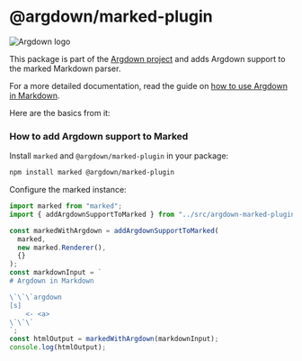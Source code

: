 # @argdown/marked-plugin

![Argdown logo](https://raw.githubusercontent.com/christianvoigt/argdown/HEAD/argdown-arrow.png "Argdown logo")

This package is part of the [Argdown project](https://argdown.org) and adds Argdown support to the marked Markdown parser.

For a more detailed documentation, read the guide on [how to use Argdown in Markdown](https://argdown.org/guide/use-argdown-in-markdown.html).

Here are the basics from it:

### How to add Argdown support to Marked

Install `marked` and `@argdown/marked-plugin` in your package:

```sh
npm install marked @argdown/marked-plugin
```

Configure the marked instance:

```javascript
import marked from "marked";
import { addArgdownSupportToMarked } from "../src/argdown-marked-plugin";

const markedWithArgdown = addArgdownSupportToMarked(
  marked,
  new marked.Renderer(),
  {}
);
const markdownInput = `
# Argdown in Markdown

\`\`\`argdown
[s]
    <- <a>
\`\`\`
`;
const htmlOutput = markedWithArgdown(markdownInput);
console.log(htmlOutput);
```

